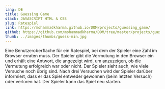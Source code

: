 ```yaml
---
lang: DE
title: Guessing Game
stack: JAVASCRIPT HTML & CSS
slug: Ratespiel
link: https://mohammadkharma.github.io/DOM/projects/guessing_game/
github: https://github.com/mohammadkharma/DOM/tree/master/projects/guessing_game
thumb: ../images/thumbs/guess-min.jpg
---
```


Eine Benutzeroberfläche für ein Ratespiel, bei dem der Spieler eine Zahl im Browser erraten muss. Der Spieler gibt die Vermutung in den Browser ein und erhält eine Antwort, die angezeigt wird, um anzuzeigen, ob die Vermutung erfolgreich war oder nicht. Der Spieler sieht auch, wie viele Versuche noch übrig sind.
Nach drei Versuchen wird der Spieler darüber informiert, dass er das Spiel entweder gewonnen (beim letzten Versuch) oder verloren hat. Der Spieler kann das Spiel neu starten.
